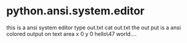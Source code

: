 # python.ansi.system.editor

this is a ansi system editor
type out.txt
cat out.txt
the out put is a ansi colored output
on text area x 0 y 0
hello\47 world....
